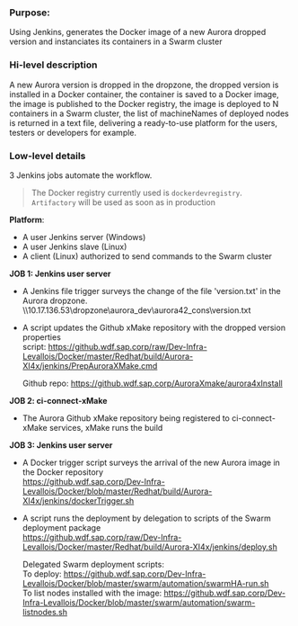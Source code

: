 ### Purpose:
Using Jenkins, generates the Docker image of a new Aurora dropped version and instanciates its containers in a Swarm cluster  

### Hi-level description
A new Aurora version is dropped in the dropzone, the dropped version is installed in a Docker container, the container is saved to a Docker image, the image is published to the Docker registry, the image is deployed to N containers in a Swarm cluster, the list of machineNames of deployed nodes is returned in a text file, delivering a ready-to-use platform for the users, testers or developers for example.

### Low-level details  
3 Jenkins jobs automate the workflow.  

> The Docker registry currently used is `dockerdevregistry`.  
  `Artifactory` will be used as soon as in production

**Platform**:  
- A user Jenkins server (Windows)
- A user Jenkins slave (Linux)
- A client (Linux) authorized to send commands to the Swarm cluster

**JOB 1: Jenkins user server**  

- A Jenkins file trigger surveys the change of the file 'version.txt' in the Aurora dropzone.  
  \\\10.17.136.53\dropzone\aurora_dev\aurora42_cons\version.txt  

- A script updates the Github xMake repository with the dropped version properties  
  script: https://github.wdf.sap.corp/raw/Dev-Infra-Levallois/Docker/master/Redhat/build/Aurora-XI4x/jenkins/PrepAuroraXMake.cmd  
  
  Github repo: https://github.wdf.sap.corp/AuroraXmake/aurora4xInstall  

**JOB 2: ci-connect-xMake**  
- The Aurora Github xMake repository being registered to ci-connect-xMake services, xMake runs the build

**JOB 3: Jenkins user server**  

- A Docker trigger script surveys the arrival of the new Aurora image in the Docker repository  
  https://github.wdf.sap.corp/Dev-Infra-Levallois/Docker/blob/master/Redhat/build/Aurora-XI4x/jenkins/dockerTrigger.sh  

- A script runs the deployment by delegation to scripts of the Swarm deployment package  
  https://github.wdf.sap.corp/raw/Dev-Infra-Levallois/Docker/master/Redhat/build/Aurora-XI4x/jenkins/deploy.sh  
  
  Delegated Swarm deployment scripts:  
  To deploy: https://github.wdf.sap.corp/Dev-Infra-Levallois/Docker/blob/master/swarm/automation/swarmHA-run.sh  
  To list nodes installed with the image: 
  https://github.wdf.sap.corp/Dev-Infra-Levallois/Docker/blob/master/swarm/automation/swarm-listnodes.sh  

